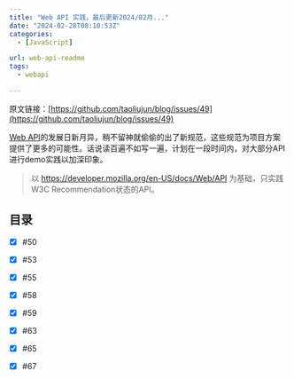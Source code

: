 ```yaml
---
title: "Web API 实践，最后更新2024/02月..."
date: "2024-02-28T08:10:53Z"
categories:
  - [JavaScript]

url: web-api-readme
tags:
  - webapi

---
```



原文链接：[https://github.com/taoliujun/blog/issues/49](https://github.com/taoliujun/blog/issues/49)

<!--hexo
---
url: web-api-readme
tags:
  - webapi
---
-->

[Web API](https://www.w3.org/TR/)的发展日新月异，稍不留神就偷偷的出了新规范，这些规范为项目方案提供了更多的可能性。话说读百遍不如写一遍，计划在一段时间内，对大部分API进行demo实践以加深印象。

> 以 https://developer.mozilla.org/en-US/docs/Web/API 为基础，只实践W3C Recommendation状态的API。

## 目录

- [x] #50 
- [x] #53 
- [x] #55 
- [x] #58 
- [x] #59 
- [x] #63 
- [x] #65 
- [x] #67 



